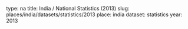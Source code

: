 type: na
title: India / National Statistics (2013)
slug: places/india/datasets/statistics/2013
place: india
dataset: statistics
year: 2013
